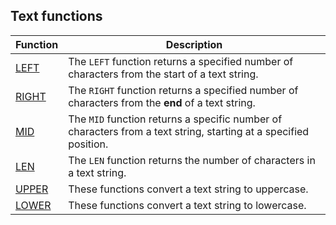 ## Text functions

|Function  |Description  |
|----------|-------------|
|[LEFT](left-function-dax.md)|The `LEFT` function returns a specified number of characters from the start of a text string.|
|[RIGHT](right-function-dax.md)|The `RIGHT` function returns a specified number of characters from the **end** of a text string.|
|[MID](mid-function-dax.md)|The `MID` function returns a specific number of characters from a text string, starting at a specified position.|
|[LEN](len-function-dax.md)|The `LEN` function returns the number of characters in a text string.|
|[UPPER](upper-function-dax.md)|These functions convert a text string to uppercase.|
|[LOWER](lower-function-dax.md)|These functions convert a text string to lowercase.|
